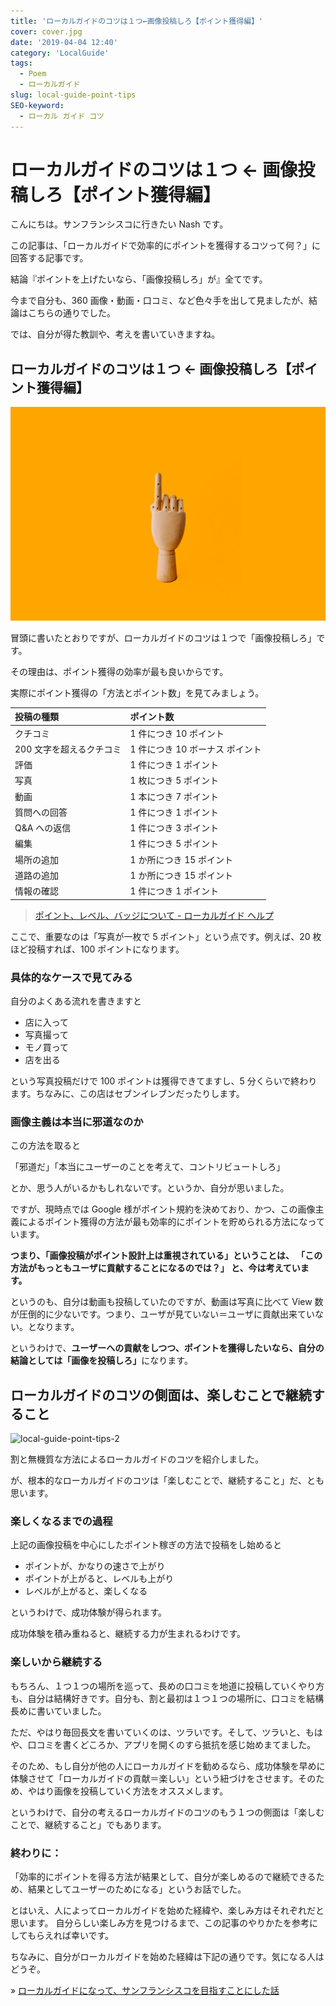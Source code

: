 ```yaml
---
title: 'ローカルガイドのコツは１つ←画像投稿しろ【ポイント獲得編】'
cover: cover.jpg
date: '2019-04-04 12:40'
category: 'LocalGuide'
tags:
  - Poem
  - ローカルガイド
slug: local-guide-point-tips
SEO-keyword:
  - ローカル ガイド コツ
---
```


# ローカルガイドのコツは１つ ← 画像投稿しろ【ポイント獲得編】

こんにちは。サンフランシスコに行きたい Nash です。

この記事は、「ローカルガイドで効率的にポイントを獲得するコツって何？」に回答する記事です。

結論『ポイントを上げたいなら、「画像投稿しろ」が』全てです。

今まで自分も、360 画像・動画・口コミ、など色々手を出して見ましたが、結論はこちらの通りでした。

では、自分が得た教訓や、考えを書いていきますね。

## ローカルガイドのコツは１つ ← 画像投稿しろ【ポイント獲得編】

![local-guide-point-tips-1](1.jpg)

冒頭に書いたとおりですが、ローカルガイドのコツは１つで「画像投稿しろ」です。

その理由は、ポイント獲得の効率が最も良いからです。

実際にポイント獲得の「方法とポイント数」を見てみましょう。

| 投稿の種類               | ポイント数                      |
| :----------------------- | :------------------------------ |
| クチコミ                 | 1 件につき 10 ポイント          |
| 200 文字を超えるクチコミ | 1 件につき 10 ボーナス ポイント |
| 評価                     | 1 件につき 1 ポイント           |
| 写真                     | 1 枚につき 5 ポイント           |
| 動画                     | 1 本につき 7 ポイント           |
| 質問への回答             | 1 件につき 1 ポイント           |
| Q&A への返信             | 1 件につき 3 ポイント           |
| 編集                     | 1 件につき 5 ポイント           |
| 場所の追加               | 1 か所につき 15 ポイント        |
| 道路の追加               | 1 か所につき 15 ポイント        |
| 情報の確認               | 1 件につき 1 ポイント           |

> [ポイント、レベル、バッジについて - ローカルガイド ヘルプ](https://support.google.com/local-guides/answer/6225851?hl=ja)

ここで、重要なのは「写真が一枚で 5 ポイント」という点です。例えば、20 枚ほど投稿すれば、100 ポイントになります。

### 具体的なケースで見てみる

自分のよくある流れを書きますと

- 店に入って
- 写真撮って
- モノ買って
- 店を出る

という写真投稿だけで 100 ポイントは獲得できてますし、5 分くらいで終わります。ちなみに、この店はセブンイレブンだったりします。

### 画像主義は本当に邪道なのか

この方法を取ると

「邪道だ」「本当にユーザーのことを考えて、コントリビュートしろ」

とか、思う人がいるかもしれないです。というか、自分が思いました。

ですが、現時点では Google 様がポイント規約を決めており、かつ、この画像主義によるポイント獲得の方法が最も効率的にポイントを貯められる方法になっています。

<b>つまり、「画像投稿がポイント設計上は重視されている」ということは、
「この方法がもっともユーザに貢献することになるのでは？」
と、今は考えています。</b>

というのも、自分は動画も投稿していたのですが、動画は写真に比べて View 数が圧倒的に少ないです。つまり、ユーザが見ていない＝ユーザに貢献出来ていない。となります。

というわけで、<b>ユーザーへの貢献をしつつ、ポイントを獲得したいなら、自分の結論としては「画像を投稿しろ」</b>になります。

## ローカルガイドのコツの側面は、楽しむことで継続すること

![local-guide-point-tips-2](2.jpg)

割と無機質な方法によるローカルガイドのコツを紹介しました。

が、根本的なローカルガイドのコツは「楽しむことで、継続すること」だ、とも思います。

### 楽しくなるまでの過程

上記の画像投稿を中心にしたポイント稼ぎの方法で投稿をし始めると

- ポイントが、かなりの速さで上がり
- ポイントが上がると、レベルも上がり
- レベルが上がると、楽しくなる

というわけで、成功体験が得られます。

成功体験を積み重ねると、継続する力が生まれるわけです。

### 楽しいから継続する

もちろん、１つ１つの場所を巡って、長めの口コミを地道に投稿していくやり方も、自分は結構好きです。自分も、割と最初は１つ１つの場所に、口コミを結構長めに書いていました。

ただ、やはり毎回長文を書いていくのは、ツラいです。そして、ツラいと、もはや、口コミを書くどころか、アプリを開くのすら抵抗を感じ始めまてました。

そのため、もし自分が他の人にローカルガイドを勧めるなら、成功体験を早めに体験させて「ローカルガイドの貢献＝楽しい」という紐づけをさせます。そのため、やはり画像を投稿していく方法をオススメします。

というわけで、自分の考えるローカルガイドのコツのもう１つの側面は「楽しむことで、継続すること」でもあります。

### 終わりに：

「効率的にポイントを得る方法が結果として、自分が楽しめるので継続できるため、結果としてユーザーのためになる」というお話でした。

とはいえ、人によってローカルガイドを始めた経緯や、楽しみ方はそれぞれだと思います。
自分らしい楽しみ方を見つけるまで、この記事のやりかたを参考にしてもらえれば幸いです。

ちなみに、自分がローカルガイドを始めた経緯は下記の通りです。気になる人はどうぞ。

» [ローカルガイドになって、サンフランシスコを目指すことにした話](./investigate-local-guide)
